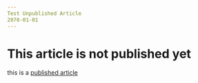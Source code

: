 ```yaml
---
Test Unpublished Article
2070-01-01
---
```

# This article is not published yet

this is a [published article](/test-published-article)